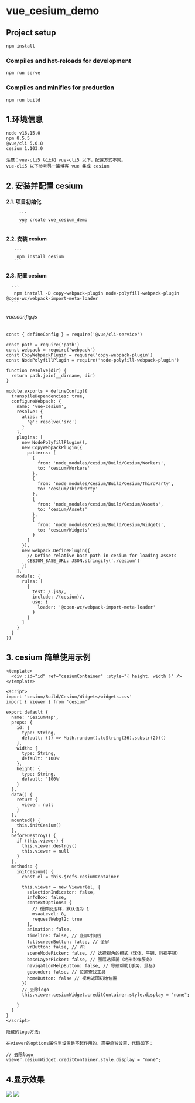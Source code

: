 # vue_cesium_demo

## Project setup
```
npm install
```

### Compiles and hot-reloads for development
```
npm run serve
```

### Compiles and minifies for production
```
npm run build
```
## 1.环境信息

```
node v16.15.0
npm 8.5.5
@vue/cli 5.0.8
cesium 1.103.0
```

```
注意：vue-cli5 以上和 vue-cli5 以下，配置方式不同。
vue-cli5 以下参考另一篇博客 vue 集成 cesium
```

 ## 2. 安装并配置 cesium
 
   #### 2.1. 项目初始化 
    
         ```
         vue create vue_cesium_demo
         ```
         
   #### 2.2. 安装 cesium
    
       ```
        npm install cesium
       ```
       
   #### 2.3. 配置 cesium 

      ```
       npm install -D copy-webpack-plugin node-polyfill-webpack-plugin @open-wc/webpack-import-meta-loader
      ```

###### vue.config.js

``` 
const { defineConfig } = require('@vue/cli-service')
 
const path = require('path')
const webpack = require('webpack')
const CopyWebpackPlugin = require('copy-webpack-plugin')
const NodePolyfillPlugin = require('node-polyfill-webpack-plugin')
 
function resolve(dir) {
  return path.join(__dirname, dir)
}
 
module.exports = defineConfig({
  transpileDependencies: true,
  configureWebpack: {
    name: 'vue-cesium',
    resolve: {
      alias: {
        '@': resolve('src')
      }
    },
    plugins: [
      new NodePolyfillPlugin(),
      new CopyWebpackPlugin({
        patterns: [
          {
            from: 'node_modules/cesium/Build/Cesium/Workers',
            to: 'cesium/Workers'
          },
          {
            from: 'node_modules/cesium/Build/Cesium/ThirdParty',
            to: 'cesium/ThirdParty'
          },
          {
            from: 'node_modules/cesium/Build/Cesium/Assets',
            to: 'cesium/Assets'
          },
          {
            from: 'node_modules/cesium/Build/Cesium/Widgets',
            to: 'cesium/Widgets'
          }
        ]
      }),
      new webpack.DefinePlugin({
        // Define relative base path in cesium for loading assets
        CESIUM_BASE_URL: JSON.stringify('./cesium')
      })
    ],
    module: {
      rules: [
        {
          test: /.js$/,
          include: /(cesium)/,
          use: {
            loader: '@open-wc/webpack-import-meta-loader'
          }
        }
      ]
    }
  }
})
```

## 3. cesium 简单使用示例

```
<template>
  <div :id="id" ref="cesiumContainer" :style="{ height, width }" />
</template>
 
<script>
import 'cesium/Build/Cesium/Widgets/widgets.css'
import { Viewer } from 'cesium'
 
export default {
  name: 'CesiumMap',
  props: {
    id: {
      type: String,
      default: (() => Math.random().toString(36).substr(2))()
    },
    width: {
      type: String,
      default: '100%'
    },
    height: {
      type: String,
      default: '100%'
    }
  },
  data() {
    return {
      viewer: null
    }
  },
  mounted() {
    this.initCesium()
  },
  beforeDestroy() {
    if (this.viewer) {
      this.viewer.destroy()
      this.viewer = null
    }
  },
  methods: {
    initCesium() {
      const el = this.$refs.cesiumContainer
 
      this.viewer = new Viewer(el, {
        selectionIndicator: false,
        infoBox: false,
        contextOptions: {
          // 硬件反走样，默认值为 1
          msaaLevel: 8,
          requestWebgl2: true
        },
        animation: false,
        timeline: false, // 底部时间线
        fullscreenButton: false, // 全屏
        vrButton: false, // VR
        sceneModePicker: false, // 选择视角的模式（球体、平铺、斜视平铺）
        baseLayerPicker: false, // 图层选择器（地形影像服务）
        navigationHelpButton: false, // 导航帮助(手势，鼠标)
        geocoder: false, // 位置查找工具
        homeButton: false // 视角返回初始位置
      })
      // 去除logo
      this.viewer.cesiumWidget.creditContainer.style.display = "none";
 
    }
  }
}
</script>
```

```
隐藏的logo方法:

在viewer的options属性里设置是不起作用的，需要单独设置，代码如下：

// 去除logo
viewer.cesiumWidget.creditContainer.style.display = "none";
```

## 4.显示效果

<img src="https://img-blog.csdnimg.cn/419193e428484ecab2e9c2967aa5d7cb.png"/>

<img src="https://img-blog.csdnimg.cn/480e90328f494406ba17bad79aa64e8a.png"/>
  


